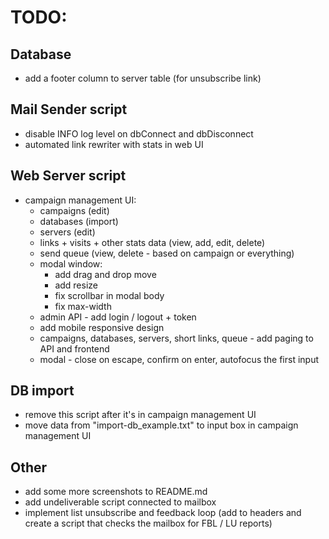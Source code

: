 # TODO:

## Database
- add a footer column to server table (for unsubscribe link)

## Mail Sender script
- disable INFO log level on dbConnect and dbDisconnect
- automated link rewriter with stats in web UI

## Web Server script
- campaign management UI:
  - campaigns (edit)
  - databases (import)
  - servers (edit)
  - links + visits + other stats data (view, add, edit, delete)
  - send queue (view, delete - based on campaign or everything)
  - modal window:
    - add drag and drop move
    - add resize
    - fix scrollbar in modal body
    - fix max-width
  - admin API - add login / logout + token
  - add mobile responsive design
  - campaigns, databases, servers, short links, queue - add paging to API and frontend
  - modal - close on escape, confirm on enter, autofocus the first input

## DB import
- remove this script after it's in campaign management UI
- move data from "import-db_example.txt" to input box in campaign management UI

## Other
- add some more screenshots to README.md
- add undeliverable script connected to mailbox
- implement list unsubscribe and feedback loop (add to headers and create a script that checks the mailbox for FBL / LU reports)
